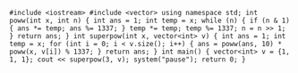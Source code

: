
`
#include <iostream>
#include <vector>
using namespace std;
int poww(int x, int n)
{
    int ans = 1;
    int temp = x;
    while (n)
    {
        if (n & 1)
        {
            ans *= temp;
            ans %= 1337;
        }
        temp *= temp;
        temp %= 1337;
        n = n >> 1;
    }
    return ans;
}
int superpow(int x, vector<int> v)
{
    int ans = 1;
    int temp = x;
    for (int i = 0; i < v.size(); i++)
    {
        ans = poww(ans, 10) * poww(x, v[i]) % 1337;
    }
    return ans;
}
int main()
{
    vector<int> v = {1, 1, 1};
    cout << superpow(3, v);
    system("pause");
    return 0;
}
`
